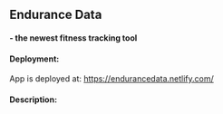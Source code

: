 ## Endurance Data
#### - the newest fitness tracking tool

#### Deployment:

App is deployed at: https://endurancedata.netlify.com/ 

#### Description:


